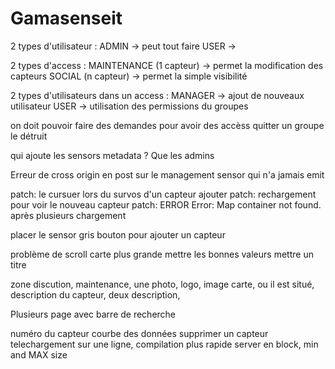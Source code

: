 # Gamasenseit

2 types d'utilisateur :
ADMIN -> peut tout faire
USER  ->

2 types d'access :
MAINTENANCE (1 capteur) -> permet la modification des capteurs
SOCIAL      (n capteur) -> permet la simple visibilité

2 types d'utilisateurs dans un access :
MANAGER -> ajout de nouveaux utilisateur
USER    -> utilisation des permissions du groupes

on doit pouvoir faire des demandes pour avoir des accèss
quitter un groupe le détruit

qui ajoute les sensors metadata ?
Que les admins

Erreur de cross origin en post sur le management
sensor qui n'a jamais emit

patch: le cursuer lors du survos d'un capteur ajouter
patch: rechargement pour voir le nouveau capteur
patch: ERROR Error: Map container not found. après plusieurs chargement 

placer le sensor gris
bouton pour ajouter un capteur

problème de scroll
carte plus grande
mettre les bonnes valeurs
mettre un titre

zone discution, maintenance, une photo, logo, image carte, ou il est situé, description du capteur, deux description, 

Plusieurs page avec barre de recherche


numéro du capteur
courbe des données
supprimer un capteur 
telechargement sur une ligne, compilation plus rapide
server en block,
min and MAX size